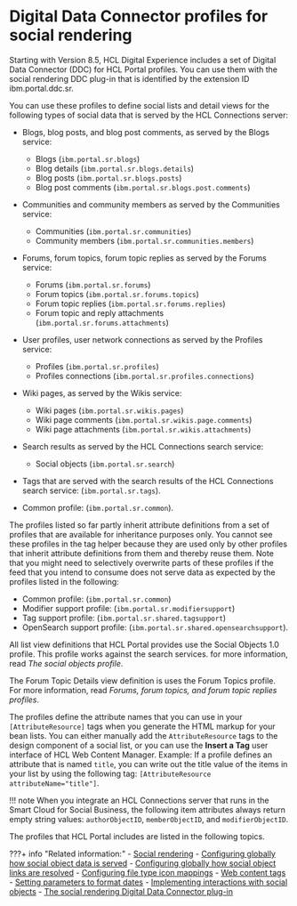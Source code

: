 # Digital Data Connector profiles for social rendering

Starting with Version 8.5, HCL Digital Experience includes a set of Digital Data Connector \(DDC\) for HCL Portal profiles. You can use them with the social rendering DDC plug-in that is identified by the extension ID ibm.portal.ddc.sr.

You can use these profiles to define social lists and detail views for the following types of social data that is served by the HCL Connections server:

-   Blogs, blog posts, and blog post comments, as served by the Blogs service:
    -   Blogs \(`ibm.portal.sr.blogs`\)
    -   Blog details \(`ibm.portal.sr.blogs.details`\)
    -   Blog posts \(`ibm.portal.sr.blogs.posts`\)
    -   Blog post comments \(`ibm.portal.sr.blogs.post.comments`\)
-   Communities and community members as served by the Communities service:
    -   Communities \(`ibm.portal.sr.communities`\)
    -   Community members \(`ibm.portal.sr.communities.members`\)
-   Forums, forum topics, forum topic replies as served by the Forums service:
    -   Forums \(`ibm.portal.sr.forums`\)
    -   Forum topics \(`ibm.portal.sr.forums.topics`\)
    -   Forum topic replies \(`ibm.portal.sr.forums.replies`\)
    -   Forum topic and reply attachments \(`ibm.portal.sr.forums.attachments`\)
-   User profiles, user network connections as served by the Profiles service:
    -   Profiles \(`ibm.portal.sr.profiles`\)
    -   Profiles connections \(`ibm.portal.sr.profiles.connections`\)
-   Wiki pages, as served by the Wikis service:
    -   Wiki pages \(`ibm.portal.sr.wikis.pages`\)
    -   Wiki page comments \(`ibm.portal.sr.wikis.page.comments`\)
    -   Wiki page attachments \(`ibm.portal.sr.wikis.attachments`\)
-   Search results as served by the HCL Connections search service:
    -   Social objects \(`ibm.portal.sr.search`\)
-   Tags that are served with the search results of the HCL Connections search service: \(`ibm.portal.sr.tags`\).

-   Common profile: \(`ibm.portal.sr.common`\).

The profiles listed so far partly inherit attribute definitions from a set of profiles that are available for inheritance purposes only. You cannot see these profiles in the tag helper because they are used only by other profiles that inherit attribute definitions from them and thereby reuse them. Note that you might need to selectively overwrite parts of these profiles if the feed that you intend to consume does not serve data as expected by the profiles listed in the following:

-   Common profile: \(`ibm.portal.sr.common`\)
-   Modifier support profile: \(`ibm.portal.sr.modifiersupport`\)
-   Tag support profile: \(`ibm.portal.sr.shared.tagsupport`\)
-   OpenSearch support profile: \(`ibm.portal.sr.shared.opensearchsupport`\).

All list view definitions that HCL Portal provides use the Social Objects 1.0 profile. This profile works against the search services. for more information, read *The social objects profile*.

The Forum Topic Details view definition is uses the Forum Topics profile. For more information, read *Forums, forum topics, and forum topic replies profiles*.

The profiles define the attribute names that you can use in your `[AttributeResource]` tags when you generate the HTML markup for your bean lists. You can either manually add the `AttributeResource` tags to the design component of a social list, or you can use the **Insert a Tag** user interface of HCL Web Content Manager. Example: If a profile defines an attribute that is named `title`, you can write out the title value of the items in your list by using the following tag: `[AttributeResource attributeName="title"]`.

!!! note
    When you integrate an HCL Connections server that runs in the Smart Cloud for Social Business, the following item attributes always return empty string values: `authorObjectID`, `memberObjectID`, and `modifierObjectID`.

The profiles that HCL Portal includes are listed in the following topics.

<!--
-   **[Blog-related profiles](../social/soc_rendr_prfls_blogs.md)**  
These profiles provide access to HCL Connections blog-related feed data for blogs, blogs details, blog posts, and blog post comments.
-   **[Communities and community members profiles](../social/soc_rendr_prfls_communities.md)**  
These profiles provide access to HCL Connections community and community members feed data.
-   **[Forum-related profiles](../social/soc_rendr_prfls_forums.md)**  
These profiles provide access to HCL Connections forum-related feed data for forums, forum topics, and forum topic replies profiles.
-   **[Profiles and profiles connections profiles](../social/soc_rendr_prfls_profiles.md)**  
These profiles provide access to HCL Connections profile related feed data.
-   **[Social objects profile](../social/soc_rendr_prfls_social_objects.md)**  
The social objects profile provides access to HCL Connections social objects feed data.
-   **[Tags profile](../social/soc_rendr_prfls_tags.md)**  
The tags profile provides access to the HCL Connections tags facet that is served by the connections search service.
-   **[Wiki-related profiles](../social/soc_rendr_prfls_wikis.md)**  
These profiles provide access to wiki-related feed data for wiki pages, wiki page comments, and wiki page attachments.
-   **[Common profile](../social/soc_rendr_prfls_common.md)**  
The common profile provides general aspects that are available in various feeds that are served by HCL Connections. You can use the common profile when you create your own custom profiles.
-   **[Modifier support profile](../social/soc_rendr_prfls_modifier_support.md)**  
The modifier support profile provides general modifier aspects. These modifier aspects are available in various feeds that are served by HCL Connections. You can reuse them when you create your own profiles.
-   **[Tag support profile](../social/soc_rendr_prfls_tag_support.md)**  
The tag support profile provides access to a list of tags that is associated with the social objects served by HCL Connections feed data.
-   **[OpenSearch support profile](../social/soc_rendr_prfls_opensearch_support.md)**  
The OpenSearch support profile provides access to information that is defined in the OpenSearch specification. The OpenSearch specification is commonly used in the Atom feed format.
--->

???+ info "Related information:"
    - [Social rendering](../../../../../social_rendering/index.md)
    - [Configuring globally how social object data is served](../../../../cfg_global_settings_social_rendering/soc_rendr_cfg_data_serve.md)
    - [Configuring globally how social object links are resolved](../../../../cfg_global_settings_social_rendering/soc_rendr_cfg_reslv_links.md)
    - [Configuring file type icon mappings](../../../../cfg_global_settings_social_rendering/cfg_filetype_icon_mappings/index.md)
    - [Web content tags](../../../../../../manage_content/wcm_authoring/authoring_portlet/content_management_artifacts/tags/creating_web_content_tags/wcm_tags.md)
    - [Setting parameters to format dates](https://help.hcltechsw.com/digital-experience/8.5/panel_help/wcm_reference-dates.html)
    - [Implementing interactions with social objects](../../../implementing_interactions_social_object/index.md)
    - [The social rendering Digital Data Connector plug-in](../../../../extending_social_lists_using_ddc/soc_rendr_bean_lst_prvdr.md)

